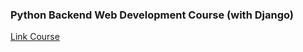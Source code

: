 ### Python Backend Web Development Course (with Django)
[Link Course](https://www.youtube.com/watch?v=jBzwzrDvZ18)